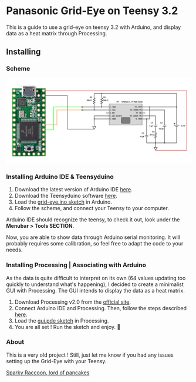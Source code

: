 # Panasonic Grid-Eye on Teensy 3.2
This is a guide to use a grid-eye on teensy 3.2 with Arduino, and display data as a heat matrix through Processing.

## Installing

### Scheme
![scheme.jpg](./scheme.jpg)

### Installing Arduino IDE & Teensyduino
1. Download the latest version of Arduino IDE [here](https://www.arduino.cc/).
2. Download the Teensyduino software [here](https://www.pjrc.com/teensy/td_download.html).
3. Load the [grid-eye.ino sketch](./grid-eye.ino) in Arduino.
4. Follow the scheme, and connect your Teensy to your computer.

Arduino IDE should recognize the teensy, to check it out, look under the **Menubar > Tools SECTION**.  

Now, you are able to show data through Arduino serial monitoring. It will probably requires some calibration, so feel free to adapt the code to your needs.  

### Installing Processing | Associating with Arduino
As the data is quite difficult to interpret on its own (64 values updating too quickly to understand what's happening), I decided to create a minimalist GUI with Processing.
The GUI intends to display the data as a heat matrix.

1. Download Processing v2.0 from the [official site](https://processing.org/).
2. Connect Arduino IDE and Processing. Then, follow the steps described [here](http://playground.arduino.cc/Interfacing/Processing).
3. Load the [gui.pde sketch](./gui/gui.pde) in Processing.
4. You are all set ! Run the sketch and enjoy. 🎉


### About
This is a very old project !
Still, just let me know if you had any issues setting up the Grid-Eye with your Teensy.

[Sparky Raccoon, lord of pancakes](https://github.com/sparky-raccoon)
